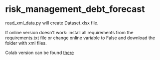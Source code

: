 # risk_management_debt_forecast

read_xml_data.py will create Dataset.xlsx file. 

If online version doesn't work: install all requirements from the requirements.txt file or change online variable to False and download the folder with xml files.

Colab version can be found [there](https://colab.research.google.com/drive/12NLCsXJ3IxU2RidXe2gwiuhOdLMp7_Uj?usp=sharing)
